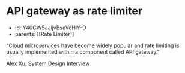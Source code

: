 # API gateway as rate limiter
* id: Y40CW5JJijvBseVcHlY-D
* parents: [[Rate Limiter]]

"Cloud microservices have become widely popular and rate limiting is usually implemented within a component called API gateway."

Alex Xu, System Design Interview